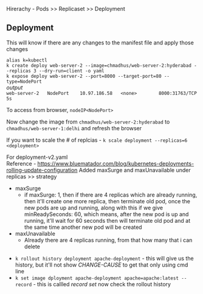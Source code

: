 Hirerachy - Pods >> Replicaset >> Deployment

## Deployment
This will know if there are any changes to the manifest file and apply those changes

`alias k=kubectl`</br>
`k create deploy web-server-2 --image=chmadhus/web-server-2:hyderabad --replicas 3 --dry-run=client -o yaml`</br>
`k expose deploy web-server-2 --port=8000 --target-port=80 --type=NodePort`</br>
*output*</br>
    `web-server-2   NodePort    10.97.186.58   <none>        8000:31763/TCP   5s`</br>

To access from browser, `nodeIP<NodePort>` </br>

Now change the image from `chmadhus/web-server-2:hyderabad` to `chmadhus/web-server-1:delhi` and refresh the browser

If you want to scale the # of replcias -
`k scale deployment --replicas=6 <deployment>`

For deployment-v2.yaml</br>
Reference - https://www.bluematador.com/blog/kubernetes-deployments-rolling-update-configuration
Added maxSurge and maxUnavailable under replicas >> strategy
* maxSurge 
    - if maxSurge: 1, then if there are 4 replicas which are already running, then it'll create one more replica, then terminate old pod, once the new pods are up and running,
    along with this if we give minReadySeconds: 60, which means, after the new pod is up and running, it'll wait for 60 seconds then will terminate old pod and at the same time another new pod will be created
* maxUnavailable
    - Already there are 4 replicas running, from that how many that i can delete

- `k rollout history deployment apache-deployment` - this will give us the history, but it'll not show *CHANGE-CAUSE* to get that only using cmd line
- `k set image dployment apache-deployment apache=apache:latest --record` - this is callled *record set* now check the rollout history